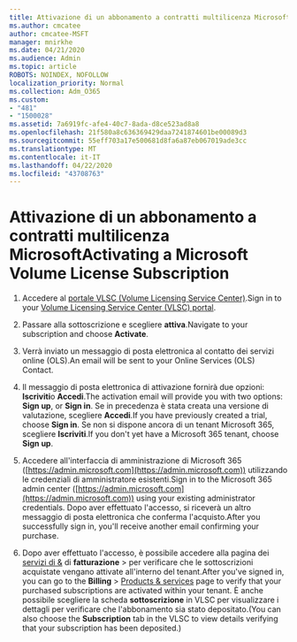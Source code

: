 ```yaml
---
title: Attivazione di un abbonamento a contratti multilicenza Microsoft
ms.author: cmcatee
author: cmcatee-MSFT
manager: mnirkhe
ms.date: 04/21/2020
ms.audience: Admin
ms.topic: article
ROBOTS: NOINDEX, NOFOLLOW
localization_priority: Normal
ms.collection: Adm_O365
ms.custom:
- "481"
- "1500028"
ms.assetid: 7a6919fc-afe4-40c7-8ada-d8ce523ad8a8
ms.openlocfilehash: 21f580a8c636369429daa7241874601be00089d3
ms.sourcegitcommit: 55eff703a17e500681d8fa6a87eb067019ade3cc
ms.translationtype: MT
ms.contentlocale: it-IT
ms.lasthandoff: 04/22/2020
ms.locfileid: "43708763"
---
```

# <a name="activating-a-microsoft-volume-license-subscription"></a><span data-ttu-id="9e063-102">Attivazione di un abbonamento a contratti multilicenza Microsoft</span><span class="sxs-lookup"><span data-stu-id="9e063-102">Activating a Microsoft Volume License Subscription</span></span>

1. <span data-ttu-id="9e063-103">Accedere al [portale VLSC (Volume Licensing Service Center)](https://go.microsoft.com/fwlink/p/?LinkId=329762).</span><span class="sxs-lookup"><span data-stu-id="9e063-103">Sign in to your [Volume Licensing Service Center (VLSC) portal](https://go.microsoft.com/fwlink/p/?LinkId=329762).</span></span>

2. <span data-ttu-id="9e063-104">Passare alla sottoscrizione e scegliere **attiva**.</span><span class="sxs-lookup"><span data-stu-id="9e063-104">Navigate to your subscription and choose **Activate**.</span></span>

3. <span data-ttu-id="9e063-105">Verrà inviato un messaggio di posta elettronica al contatto dei servizi online (OLS).</span><span class="sxs-lookup"><span data-stu-id="9e063-105">An email will be sent to your Online Services (OLS) Contact.</span></span>

4. <span data-ttu-id="9e063-106">Il messaggio di posta elettronica di attivazione fornirà due opzioni: **Iscriviti**o **Accedi**.</span><span class="sxs-lookup"><span data-stu-id="9e063-106">The activation email will provide you with two options: **Sign up**, or **Sign in**.</span></span> <span data-ttu-id="9e063-107">Se in precedenza è stata creata una versione di valutazione, scegliere **Accedi**.</span><span class="sxs-lookup"><span data-stu-id="9e063-107">If you have previously created a trial, choose **Sign in**.</span></span> <span data-ttu-id="9e063-108">Se non si dispone ancora di un tenant Microsoft 365, scegliere **Iscriviti**.</span><span class="sxs-lookup"><span data-stu-id="9e063-108">If you don't yet have a Microsoft 365 tenant, choose **Sign up**.</span></span>

5. <span data-ttu-id="9e063-109">Accedere all'interfaccia di amministrazione di Microsoft 365 ([https://admin.microsoft.com](https://admin.microsoft.com)) utilizzando le credenziali di amministratore esistenti.</span><span class="sxs-lookup"><span data-stu-id="9e063-109">Sign in to the Microsoft 365 admin center ([https://admin.microsoft.com](https://admin.microsoft.com)) using your existing administrator credentials.</span></span> <span data-ttu-id="9e063-110">Dopo aver effettuato l'accesso, si riceverà un altro messaggio di posta elettronica che conferma l'acquisto.</span><span class="sxs-lookup"><span data-stu-id="9e063-110">After you successfully sign in, you'll receive another email confirming your purchase.</span></span>

6. <span data-ttu-id="9e063-111">Dopo aver effettuato l'accesso, è possibile accedere alla pagina dei [servizi di &](https://go.microsoft.com/fwlink/p/?linkid=842054) di **fatturazione** \> per verificare che le sottoscrizioni acquistate vengano attivate all'interno del tenant.</span><span class="sxs-lookup"><span data-stu-id="9e063-111">After you've signed in, you can go to the **Billing** \> [Products & services](https://go.microsoft.com/fwlink/p/?linkid=842054) page to verify that your purchased subscriptions are activated within your tenant.</span></span> <span data-ttu-id="9e063-112">È anche possibile scegliere la scheda **sottoscrizione** in VLSC per visualizzare i dettagli per verificare che l'abbonamento sia stato depositato.</span><span class="sxs-lookup"><span data-stu-id="9e063-112">(You can also choose the **Subscription** tab in the VLSC to view details verifying that your subscription has been deposited.)</span></span>
